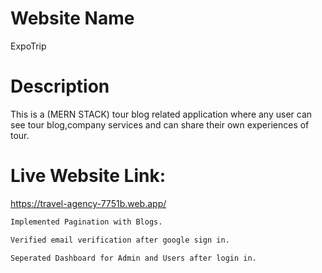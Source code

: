 # Website Name 
ExpoTrip

# Description
This is a (MERN STACK) tour blog related application where any user can see tour blog,company services and can share their own experiences of tour.


# Live Website Link:
https://travel-agency-7751b.web.app/

```bash
Implemented Pagination with Blogs.
```

```bash
Verified email verification after google sign in.
```

```bash
Seperated Dashboard for Admin and Users after login in.
```


